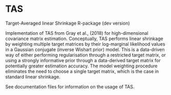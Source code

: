 # TAS
Target-Averaged linear Shrinkage R-package (dev version)

Implementation of TAS from Gray et al., (2018) for high-dimensional covariance matrix estimation. Conceptually,
TAS performs linear shrinkage by weighting multiple target matrices by their log-marginal likelihood values in
a Gaussian conjugate (inverse Wishart prior) model. This is a data-driven way of either performing regularisation
through a restricted target matrix, or using a strongly informative prior through a data-derived target matrix 
for potentially greater estimation accuracy. The model weighting procedure eliminates the need to choose a single 
target matrix, which is the case in standard linear shrinkage.

See documentation files for information on the usage of TAS.
